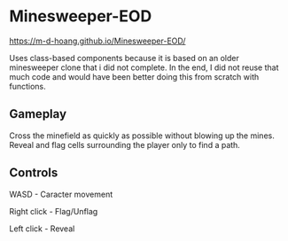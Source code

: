 # Minesweeper-EOD
https://m-d-hoang.github.io/Minesweeper-EOD/

Uses class-based components because it is based on an older minesweeper clone that i did not complete. In the end, I did not reuse that much code and would have been better doing this from scratch with functions. 

## Gameplay
Cross the minefield as quickly as possible without blowing up the mines. Reveal and flag cells surrounding the player only to find a path.

## Controls
WASD - Caracter movement

Right click - Flag/Unflag

Left click - Reveal

